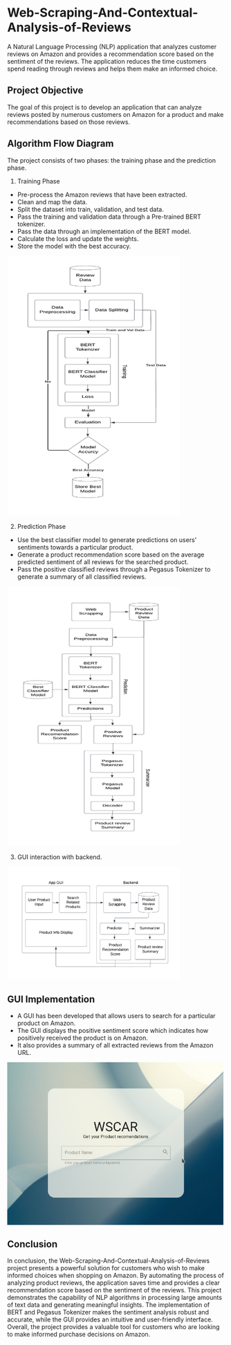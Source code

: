 # Web-Scraping-And-Contextual-Analysis-of-Reviews
A Natural Language Processing (NLP) application that analyzes customer reviews on Amazon and provides a recommendation score based on the sentiment of the reviews. The application reduces the time customers spend reading through reviews and helps them make an informed choice.

## Project Objective 
The goal of this project is to develop an application that can analyze reviews posted by numerous customers on Amazon for a product and make recommendations based on those reviews.

## Algorithm Flow Diagram
The project consists of two phases: the training phase and the prediction phase.

1. Training Phase
- Pre-process the Amazon reviews that have been extracted.
- Clean and map the data.
- Split the dataset into train, validation, and test data.
- Pass the training and validation data through a Pre-trained BERT tokenizer.
- Pass the data through an implementation of the BERT model.
- Calculate the loss and update the weights.
- Store the model with the best accuracy.

<img src="https://github.com/vaishanth-rmrj/Web-Scraping-And-Contextual-Analysis-of-Reviews/blob/main/extras/training_flow.png" width=400 height=600/>

2. Prediction Phase
- Use the best classifier model to generate predictions on users' sentiments towards a particular product.
- Generate a product recommendation score based on the average predicted sentiment of all reviews for the searched product.
- Pass the positive classified reviews through a Pegasus Tokenizer to generate a summary of all classified reviews.

<img src="https://github.com/vaishanth-rmrj/Web-Scraping-And-Contextual-Analysis-of-Reviews/blob/main/extras/prediction_flow.png" width=400 height=600/>

3. GUI interaction with backend.
<img src="https://github.com/vaishanth-rmrj/Web-Scraping-And-Contextual-Analysis-of-Reviews/blob/main/extras/gui_flow.png" width=400/>

## GUI Implementation
- A GUI has been developed that allows users to search for a particular product on Amazon.
- The GUI displays the positive sentiment score which indicates how positively received the product is on Amazon.
- It also provides a summary of all extracted reviews from the Amazon URL.

<img src="https://github.com/vaishanth-rmrj/Web-Scraping-And-Contextual-Analysis-of-Reviews/blob/main/extras/gui.png" width=500/>

## Conclusion

In conclusion, the Web-Scraping-And-Contextual-Analysis-of-Reviews project presents a powerful solution for customers who wish to make informed choices when shopping on Amazon. By automating the process of analyzing product reviews, the application saves time and provides a clear recommendation score based on the sentiment of the reviews. This project demonstrates the capability of NLP algorithms in processing large amounts of text data and generating meaningful insights. The implementation of BERT and Pegasus Tokenizer makes the sentiment analysis robust and accurate, while the GUI provides an intuitive and user-friendly interface. Overall, the project provides a valuable tool for customers who are looking to make informed purchase decisions on Amazon.





